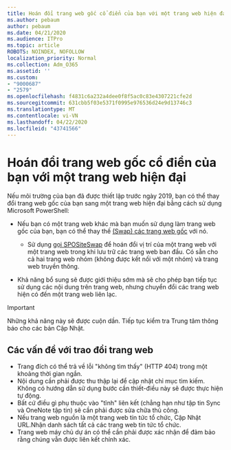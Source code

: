 ```yaml
---
title: Hoán đổi trang web gốc cổ điển của bạn với một trang web hiện đại
ms.author: pebaum
author: pebaum
ms.date: 04/21/2020
ms.audience: ITPro
ms.topic: article
ROBOTS: NOINDEX, NOFOLLOW
localization_priority: Normal
ms.collection: Adm_O365
ms.assetid: ''
ms.custom:
- "9000687"
- "2579"
ms.openlocfilehash: f4831c6a232a4dee0f8f5ac0c83e4307221cfe2d
ms.sourcegitcommit: 631cbb5f03e5371f0995e976536d24e9d13746c3
ms.translationtype: MT
ms.contentlocale: vi-VN
ms.lasthandoff: 04/22/2020
ms.locfileid: "43741566"
---
```

# <a name="swap-your-classic-root-site-with-a-modern-site"></a>Hoán đổi trang web gốc cổ điển của bạn với một trang web hiện đại

Nếu môi trường của bạn đã được thiết lập trước ngày 2019, bạn có thể thay đổi trang web gốc của bạn sang một trang web hiện đại bằng cách sử dụng Microsoft PowerShell:

- Nếu bạn có một trang web khác mà bạn muốn sử dụng làm trang web gốc của bạn, bạn có thể thay thế [(Swap) các trang web gốc](https://docs.microsoft.com/sharepoint/modern-root-site) với nó. 
    - Sử dụng [gọi SPOSiteSwap](https://docs.microsoft.com/powershell/module/sharepoint-online/invoke-spositeswap?view=sharepoint-ps) để hoán đổi vị trí của một trang web với một trang web trong khi lưu trữ các trang web ban đầu. Có sẵn cho cả hai trang web nhóm (không được kết nối với một nhóm) và trang web truyền thông. 

- Khả năng bổ sung sẽ được giới thiệu sớm mà sẽ cho phép bạn tiếp tục sử dụng các nội dung trên trang web, nhưng chuyển đổi các trang web hiện có đến một trang web liên lạc. 
>[!Important]
>Những khả năng này sẽ được cuộn dần. Tiếp tục kiểm tra Trung tâm thông báo cho các bản Cập Nhật. 

## <a name="known-issues-with-swapping-sites"></a>Các vấn đề với trao đổi trang web

- Trang đích có thể trả về lỗi "không tìm thấy" (HTTP 404) trong một khoảng thời gian ngắn.
- Nội dung cần phải được thu thập lại để cập nhật chỉ mục tìm kiếm. Không có hướng dẫn sử dụng bước cần thiết-điều này sẽ được thực hiện tự động.
- Bất cứ điều gì phụ thuộc vào "tĩnh" liên kết (chẳng hạn như tập tin Sync và OneNote tập tin) sẽ cần phải được sửa chữa thủ công.
- Nếu trang web nguồn là một trang web tin tức tổ chức, Cập Nhật URL.Nhận danh sách tất cả các trang web tin tức tổ chức.
- Trang web máy chủ dự án có thể cần phải được xác nhận để đảm bảo rằng chúng vẫn được liên kết chính xác.
